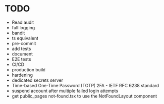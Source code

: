 # TODO

- Read audit
- full logging
- bandit
- ts equivalent
- pre-commit
- add tests
- document
- E2E tests
- CI/CD
- production build
- hardening
- dedicated secrets server
- Time-based One-Time Password (TOTP) 2FA - IETF RFC 6238 standard
- suspend account after multiple failed login attempts
- get public_pages not-found.tsx to use the NotFoundLayout component
